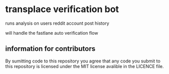 
# transplace verification bot

runs analysis on users reddit account post history

will handle the fastlane auto verification flow

## information for contributors

By sumitting code to this repository you agree that any code you submit to this repository is licensed under the MIT license avalible in the LICENCE file.

